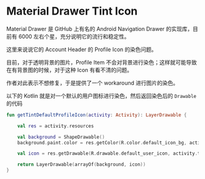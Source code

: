 # Material Drawer Tint Icon

Material Drawer 是 GitHub 上有名的 Android Navigation Drawer 的实现库，目前有 6000 左右个星，充分说明它的流行和稳定性。

这里来说说它的 Account Header 的 Profile Icon 的染色问题。

目前，对于透明背景的图片，Profile Item 不会对背景进行染色；这样就可能导致在有背景图的时候，对于这种 Icon 有看不清的问题。

作者对此表示不想修复，于是提供了一个 workaround 进行图片的染色。

以下的 Kotlin 就是对一个默认的用户图标进行染色，然后返回染色后的 `Drawable` 的代码

```kotlin
fun getTintDefaultProfileIcon(activity: Activity): LayerDrawable {

    val res = activity.resources

    val background = ShapeDrawable()
    background.paint.color = res.getColor(R.color.default_icon_bg, activity.theme)

    val icon = res.getDrawable(R.drawable.default_user_icon, activity.theme)

    return LayerDrawable(arrayOf(background, icon))
}
```
